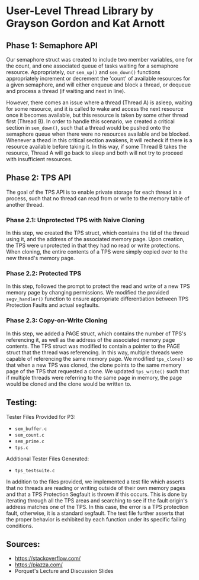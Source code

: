 # User-Level Thread Library by Grayson Gordon and Kat Arnott

## Phase 1: Semaphore API
  Our semaphore struct was created to include two member variables, one for the count, and one associated queue of tasks waiting for a semaphore resource. Appropriately, our ```sem_up()``` and ```sem_down()``` functions appropriately increment or decrement the 'count' of available resources for a given semaphore, and will either enqueue and block a thread, or dequeue and process a thread (if waiting and next in line).
  
  However, there comes an issue where a thread (Thread A) is asleep, waiting for some resource, and it is called to wake and access the next resource once it becomes available, but this resource is taken by some other thread first (Thread B). In order to handle this scenario, we created a critical section in ```sem_down()```, such that a thread would be pushed onto the semaphore queue when there were no resources available and be blocked. Whenever a thead in this critical section awakens, it will recheck if there is a resource available before taking it. In this way, if some Thread B takes the resource, Thread A will go back to sleep and both will not try to proceed with insufficient resources.

## Phase 2: TPS API
The goal of the TPS API is to enable private storage for each thread in a process, such that no thread can read from or write to the memory table of another thread.

### Phase 2.1: Unprotected TPS with Naive Cloning
In this step, we created the TPS struct, which contains the tid of the thread using it, and the address of the associated memory page. Upon creation, the TPS were unprotected in that they had no read or write protections. When cloning, the entire contents of a TPS were simply copied over to the new thread's memory page.

### Phase 2.2: Protected TPS
In this step, followed the prompt to protect the read and write of a new TPS memory page by changing permissions. We modified the provided ```segv_handler()``` function to ensure appropriate differentiation between TPS Protection Faults and actual segfaults.

### Phase 2.3: Copy-on-Write Cloning
In this step, we added a PAGE struct, which contains the number of TPS's referencing it, as well as the address of the associated memory page contents. The TPS struct was modified to contain a pointer to the PAGE struct that the thread was referencing. In this way, multiple threads were capable of referencing the same memory page. We modified ```tps_clone()``` so that when a new TPS was cloned, the clone points to the same memory page of the TPS that requested a clone. We updated ```tps_write()``` such that if multiple threads were referring to the same page in memory, the page would be cloned and the clone would be written to.


## Testing:
Tester Files Provided for P3:
- ```sem_buffer.c```
- ```sem_count.c```
- ```sem_prime.c```
- ```tps.c```

Additional Tester Files Generated:
- ```tps_testsuite.c```

In addition to the files provided, we implemented a test file which asserts that no threads are reading or writing outside of their own memory pages and that a TPS Protection Segfault is thrown if this occurs. This is done by iterating through all the TPS areas and searching to see if the fault origin's address matches one of the TPS. In this case, the error is a TPS protection fault, otherwise, it is a standard segfault. The test file further asserts that the proper behavior is exhibited by each function under its specific failing conditions.

## Sources:
- https://stackoverflow.com/
- https://piazza.com/
- Porquet's Lecture and Discussion Slides
